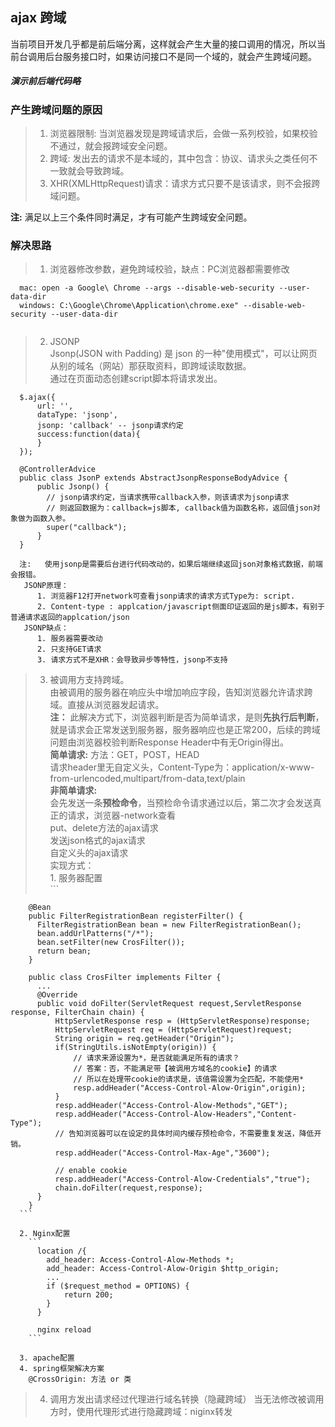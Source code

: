 ## ajax 跨域
当前项目开发几乎都是前后端分离，这样就会产生大量的接口调用的情况，所以当前台调用后台服务接口时，如果访问接口不是同一个域的，就会产生跨域问题。  

##### 演示前后端代码略  

### 产生跨域问题的原因    
>1. 浏览器限制: 当浏览器发现是跨域请求后，会做一系列校验，如果校验不通过，就会报跨域安全问题。  
>2. 跨域: 发出去的请求不是本域的，其中包含：协议、请求头之类任何不一致就会导致跨域。  
>3. XHR(XMLHttpRequest)请求：请求方式只要不是该请求，则不会报跨域问题。    

**注:**  满足以上三个条件同时满足，才有可能产生跨域安全问题。   

### 解决思路  
>1. 浏览器修改参数，避免跨域校验，缺点：PC浏览器都需要修改    
  ```  
    mac: open -a Google\ Chrome --args --disable-web-security --user-data-dir  
    windows: C:\Google\Chrome\Application\chrome.exe" --disable-web-security --user-data-dir  
    
 ```   
>2. JSONP  
Jsonp(JSON with Padding) 是 json 的一种"使用模式"，可以让网页从别的域名（网站）那获取资料，即跨域读取数据。  
通过在页面动态创建script脚本将请求发出。
```  
  $.ajax({
      url: '',
      dataType: 'jsonp',
      jsonp: 'callback' -- jsonp请求约定
      success:function(data){
      }
  });    
  
  @ControllerAdvice
  public class JsonP extends AbstractJsonpResponseBodyAdvice {
      public Jsonp() {
        // jsonp请求约定，当请求携带callback入参，则该请求为jsonp请求
        // 则返回数据为：callback=js脚本, callback值为函数名称，返回值json对象做为函数入参。
        super("callback");
      }
  }  
  
  注:   使用jsonp是需要后台进行代码改动的，如果后端继续返回json对象格式数据，前端会报错。  
   JSONP原理：  
      1. 浏览器F12打开network可查看jsonp请求的请求方式Type为: script.  
      2. Content-type : applcation/javascript侧面印证返回的是js脚本，有别于普通请求返回的applcation/json  
   JSONP缺点：
      1. 服务器需要改动  
      2. 只支持GET请求
      3. 请求方式不是XHR：会导致异步等特性，jsonp不支持 
```            
>3. 被调用方支持跨域。  
    由被调用的服务器在响应头中增加响应字段，告知浏览器允许请求跨域。直接从浏览器发起请求。  
    **注：** 此解决方式下，浏览器判断是否为简单请求，是则**先执行后判断**，就是请求会正常发送到服务器，服务器响应也是正常200，后续的跨域问题由浏览器校验判断Response Header中有无Origin得出。   
    **简单请求:** 
      方法：GET，POST，HEAD  
      请求header里无自定义头，Content-Type为：application/x-www-from-urlencoded,multipart/from-data,text/plain  
    **非简单请求:**  
      会先发送一条**预检命令**，当预检命令请求通过以后，第二次才会发送真正的请求，浏览器-network查看  
      put、delete方法的ajax请求  
      发送json格式的ajax请求  
      自定义头的ajax请求    
    实现方式：  
      1. 服务器配置    
      ```  
      
        @Bean  
        public FilterRegistrationBean registerFilter() {
          FilterRegistrationBean bean = new FilterRegistrationBean();
          bean.addUrlPatterns("/*");
          bean.setFilter(new CrosFilter());
          return bean;
        }
        
        public class CrosFilter implements Filter {
          ... 
          @Override
          public void doFilter(ServletRequest request,ServletResponse response, FilterChain chain) {
              HttpServletResponse resp = (HttpServletResponse)response;
              HttpServletRequest req = (HttpServletRequest)request;
              String origin = req.getHeader("Origin");
              if(StringUtils.isNotEmpty(origin)) {
                  // 请求来源设置为*，是否就能满足所有的请求？
                  // 答案：否，不能满足带【被调用方域名的cookie】的请求
                  // 所以在处理带cookie的请求是，该值需设置为全匹配，不能使用*
                  resp.addHeader("Access-Control-Alow-Origin",origin);
              }           
              resp.addHeader("Access-Control-Alow-Methods","GET");
              resp.addHeader("Access-Control-Alow-Headers","Content-Type");
              // 告知浏览器可以在设定的具体时间内缓存预检命令，不需要重复发送，降低开销。
              resp.addHeader("Access-Control-Max-Age","3600");
              
              // enable cookie
              resp.addHeader("Access-Control-Alow-Credentials","true");
              chain.doFilter(request,response);
          }
        }
      ```  
      
      2. Nginx配置    
        ```  
          location /{
            add_header: Access-Control-Alow-Methods *;
            add_header: Access-Control-Alow-Origin $http_origin;
            ...
            if ($request_method = OPTIONS) {
                return 200;
            }
          }  
          
          nginx reload
        ```  
        
      3. apache配置  
      4. spring框架解决方案  
        @CrossOrigin: 方法 or 类  
      
      
      
>4. 调用方发出请求经过代理进行域名转换（隐藏跨域）
    当无法修改被调用方时，使用代理形式进行隐藏跨域：niginx转发

